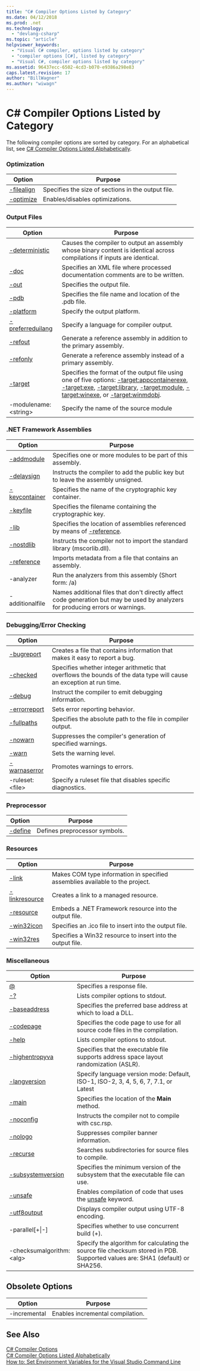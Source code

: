 ```yaml
---
title: "C# Compiler Options Listed by Category"
ms.date: 04/12/2018
ms.prod: .net
ms.technology: 
  - "devlang-csharp"
ms.topic: "article"
helpviewer_keywords: 
  - "Visual C# compiler, options listed by category"
  - "compiler options [C#], listed by category"
  - "Visual C#, compiler options listed by category"
ms.assetid: 96437ecc-6502-4cd3-b070-e9386a298e83
caps.latest.revision: 17
author: "BillWagner"
ms.author: "wiwagn"
---
```

# C# Compiler Options Listed by Category
The following compiler options are sorted by category. For an alphabetical list, see [C# Compiler Options Listed Alphabetically](listed-alphabetically.md).  
  
### Optimization  
  
|Option|Purpose|  
|------------|-------------|  
|[-filealign](filealign-compiler-option.md)|Specifies the size of sections in the output file.|  
|[-optimize](optimize-compiler-option.md)|Enables/disables optimizations.|  
  
### Output Files  
  
|Option|Purpose|  
|------------|-------------| 
|[-deterministic](deterministic-compiler-option.md)|Causes the compiler to output an assembly whose binary content is identical across compilations if inputs are identical.|
|[-doc](doc-compiler-option.md)|Specifies an XML file where processed documentation comments are to be written.|  
|[-out](out-compiler-option.md)|Specifies the output file.|  
|[-pdb](pdb-compiler-option.md)|Specifies the file name and location of the .pdb file.|  
|[-platform](platform-compiler-option.md)|Specify the output platform.|  
|[-preferreduilang](preferreduilang-compiler-option.md)|Specify a language for compiler output.|  
|[-refout](refout-compiler-option.md)|Generate a reference assembly in addition to the primary assembly.|  
|[-refonly](refonly-compiler-option.md)|Generate a reference assembly instead of a primary assembly.|  
|[-target](target-compiler-option.md)|Specifies the format of the output file using one of five options: [-target:appcontainerexe](target-appcontainerexe-compiler-option.md), [-target:exe](target-exe-compiler-option.md), [-target:library](target-library-compiler-option.md), [-target:module](target-module-compiler-option.md), [-target:winexe](target-winexe-compiler-option.md), or [-target:winmdobj](target-winmdobj-compiler-option.md).|  
|-modulename:\<string>|Specify the name of the source module|  
  
### .NET Framework Assemblies  
  
|Option|Purpose|  
|------------|-------------|  
|[-addmodule](addmodule-compiler-option.md)|Specifies one or more modules to be part of this assembly.|  
|[-delaysign](delaysign-compiler-option.md)|Instructs the compiler to add the public key but to leave the assembly unsigned.|  
|[-keycontainer](keycontainer-compiler-option.md)|Specifies the name of the cryptographic key container.|  
|[-keyfile](keyfile-compiler-option.md)|Specifies the filename containing the cryptographic key.|  
|[-lib](lib-compiler-option.md)|Specifies the location of assemblies referenced by means of [-reference](reference-compiler-option.md).|  
|[-nostdlib](nostdlib-compiler-option.md)|Instructs the compiler not to import the standard library (mscorlib.dll).|  
|[-reference](reference-compiler-option.md)|Imports metadata from a file that contains an assembly.|  
|-analyzer|Run the analyzers from this assembly (Short form: /a)|  
|-additionalfile|Names additional files that don't directly affect code generation but may be used by analyzers for producing errors or warnings.|  
  
### Debugging/Error Checking  
  
|Option|Purpose|  
|------------|-------------|  
|[-bugreport](bugreport-compiler-option.md)|Creates a file that contains information that makes it easy to report a bug.|  
|[-checked](checked-compiler-option.md)|Specifies whether integer arithmetic that overflows the bounds of the data type will cause an exception at run time.|  
|[-debug](debug-compiler-option.md)|Instruct the compiler to emit debugging information.|  
|[-errorreport](errorreport-compiler-option.md)|Sets error reporting behavior.|  
|[-fullpaths](fullpaths-compiler-option.md)|Specifies the absolute path to the file in compiler output.|  
|[-nowarn](nowarn-compiler-option.md)|Suppresses the compiler's generation of specified warnings.|  
|[-warn](warn-compiler-option.md)|Sets the warning level.|  
|[-warnaserror](warnaserror-compiler-option.md)|Promotes warnings to errors.|  
|-ruleset:\<file>|Specify a ruleset file that disables specific diagnostics.|  
  
### Preprocessor  
  
|Option|Purpose|  
|------------|-------------|  
|[-define](define-compiler-option.md)|Defines preprocessor symbols.|  
  
### Resources  
  
|Option|Purpose|  
|------------|-------------|  
|[-link](link-compiler-option.md)|Makes COM type information in specified assemblies available to the project.|  
|[-linkresource](linkresource-compiler-option.md)|Creates a link to a managed resource.|  
|[-resource](resource-compiler-option.md)|Embeds a .NET Framework resource into the output file.|  
|[-win32icon](win32icon-compiler-option.md)|Specifies an .ico file to insert into the output file.|  
|[-win32res](win32res-compiler-option.md)|Specifies a Win32 resource to insert into the output file.|  
  
### Miscellaneous  
  
|Option|Purpose|  
|------------|-------------|  
|[@](response-file-compiler-option.md)|Specifies a response file.|  
|[-?](help-compiler-option.md)|Lists compiler options to stdout.|  
|[-baseaddress](baseaddress-compiler-option.md)|Specifies the preferred base address at which to load a DLL.|  
|[-codepage](codepage-compiler-option.md)|Specifies the code page to use for all source code files in the compilation.|  
|[-help](help-compiler-option.md)|Lists compiler options to stdout.|  
|[-highentropyva](highentropyva-compiler-option.md)|Specifies that the executable file supports address space layout randomization (ASLR).|  
|[-langversion](langversion-compiler-option.md)|Specify language version mode: Default, ISO-1, ISO-2, 3, 4, 5, 6, 7, 7.1, or Latest |  
|[-main](main-compiler-option.md)|Specifies the location of the **Main** method.|  
|[-noconfig](noconfig-compiler-option.md)|Instructs the compiler not to compile with csc.rsp.|  
|[-nologo](nologo-compiler-option.md)|Suppresses compiler banner information.|  
|[-recurse](recurse-compiler-option.md)|Searches subdirectories for source files to compile.|  
|[-subsystemversion](subsystemversion-compiler-option.md)|Specifies the minimum version of the subsystem that the executable file can use.|  
|[-unsafe](unsafe-compiler-option.md)|Enables compilation of code that uses the [unsafe](../../../csharp/language-reference/keywords/unsafe.md) keyword.|  
|[-utf8output](utf8output-compiler-option.md)|Displays compiler output using UTF-8 encoding.|  
|-parallel[+&#124;-]|Specifies whether to use concurrent build (+).|  
|-checksumalgorithm:\<alg>|Specify the algorithm for calculating the source file checksum stored in PDB.  Supported values are: SHA1 (default) or SHA256.|  
  
## Obsolete Options  
  
|Option|Purpose|  
|---|---|  
|-incremental|Enables incremental compilation.|  
  
## See Also  
 [C# Compiler Options](index.md)  
 [C# Compiler Options Listed Alphabetically](listed-alphabetically.md)  
 [How to: Set Environment Variables for the Visual Studio Command Line](how-to-set-environment-variables-for-the-visual-studio-command-line.md)
